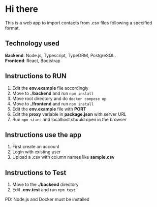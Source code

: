 
# Hi there

This is a web app to import contacts from .csv files following a specified format.

## Technology used

**Backend**: Node.js, Typescript, TypeORM, PostgreSQL. <br>
**Frontend**: React, Bootstrap

## Instructions to RUN

1. Edit the **env.example** file accordingly
2. Move to **./backend** and run ``npm install``
3. Move root directory and do ``docker compose up``
4. Move to  **./frontend**  and run ``npm install``
5. Edit the **env.example** file with **PORT**
6. Edit the **proxy** variable in **package.json** with server URL
7. Run ``npm start`` and localhost should open in the browser

## Instructions use the app

1. First create an account 
2. Login with existing user 
3. Upload a .csv with column names like **sample.csv** 

## Instructions to Test

1. Move to the **./backend** directory
2. Edit **.env.test** and run ``npm test``

PD: Node.js and Docker must be installed 
